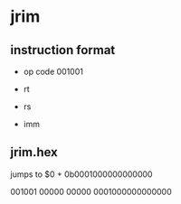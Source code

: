 # jrim

## instruction format

- op code 001001

- rt

- rs

- imm

## jrim.hex

jumps to \$0  + 0b0001000000000000

001001 00000 00000 0001000000000000
